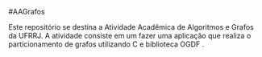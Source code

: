 #AAGrafos

Este repositório se destina a Atividade Acadêmica de Algoritmos e Grafos da UFRRJ. A atividade consiste em um fazer uma aplicação que realiza o particionamento de grafos utilizando C e biblioteca OGDF .
